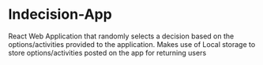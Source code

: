 # Indecision-App
React Web Application that randomly selects a decision based on the options/activities provided to the application. Makes use of Local storage to store options/activities posted on the app for returning users
